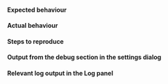 <!-- Please mention the authors of the script, so they are able to respond -->

#### Expected behaviour                                                                                                                                                                                                                                                                                                                                                                                                                                                                                             

#### Actual behaviour                                                                                                                                                                                                                                                                                                                                                                                                                                                                                               

#### Steps to reproduce                                                                                                                                                                                                                                                                                                                                                                                                                                                                                             

#### Output from the debug section in the settings dialog

#### Relevant log output in the Log panel

<!-- You have to enable enable the Log panel in the Windows menu! -->
<!-- Please also enable debug output in the options of panel. -->
<!-- Alternatively you can also turn on a log file in the settings. -->
